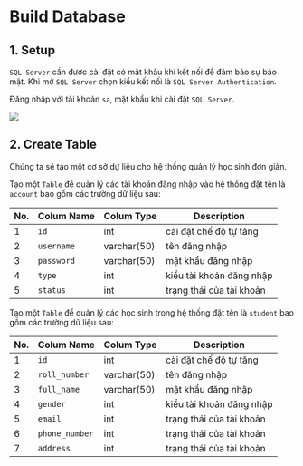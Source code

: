 # Build Database

## 1. Setup
`SQL Server` cần được cài đặt có mật khẩu khi kết nối để đảm bảo sự bảo mật. Khi mở `SQL Server` chọn kiểu kết nối là `SQL Server Authentication`.

Đăng nhập với tài khoản `sa`, mật khẩu khi cài đặt `SQL Server`.

![](https://github.com/AnhDT11/Course-JavaCore-JDBC/blob/master/Images/SQLSetup.PNG)

## 2. Create Table
Chúng ta sẽ tạo một cơ sở dự liệu cho hệ thống quản lý học sinh đơn giản.

Tạo một `Table` để quản lý các tài khoản đăng nhập vào hệ thống đặt tên là `account` bao gồm các trường dữ liệu sau:

| No. | Colum Name | Colum Type | Description |
| --- | --- | --- | --- |
| 1 | `id` | int | cài đặt chế độ tự tăng |
| 2 | `username` | varchar(50) | tên đăng nhập |
| 3 | `password` | varchar(50) | mật khẩu đăng nhập |
| 4 | `type` | int | kiểu tài khoản đăng nhập |
| 5 | `status` | int | trạng thái của tài khoản |



Tạo một `Table` để quản lý các học sinh trong hệ thống đặt tên là `student` bao gồm các trường dữ liệu sau:

| No. | Colum Name | Colum Type | Description |
| --- | --- | --- | --- |
| 1 | `id` | int | cài đặt chế độ tự tăng |
| 2 | `roll_number` | varchar(50) | tên đăng nhập |
| 3 | `full_name` | varchar(50) | mật khẩu đăng nhập |
| 4 | `gender` | int | kiểu tài khoản đăng nhập |
| 5 | `email` | int | trạng thái của tài khoản |
| 6 | `phone_number` | int | trạng thái của tài khoản |
| 7 | `address` | int | trạng thái của tài khoản |
